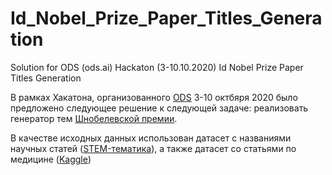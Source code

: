 # Id_Nobel_Prize_Paper_Titles_Generation
Solution for ODS (ods.ai) Hackaton (3-10.10.2020) Id Nobel Prize Paper Titles Generation

В рамках Хакатона, организованного [ODS](https://ods.ai/) 3-10 октбяря 2020 было предложено следующее решение к следующей задаче:
реализовать генератор тем [Шнобелевской премии](https://www.improbable.com/).

В качестве исходных данных использован датасет с названиями научных статей ([STEM-тематика](https://www.kaggle.com/Cornell-University/arxiv)), а также датасет со статьями по медицине ([Kaggle](https://www.kaggle.com/Cornell-University/arxiv))
